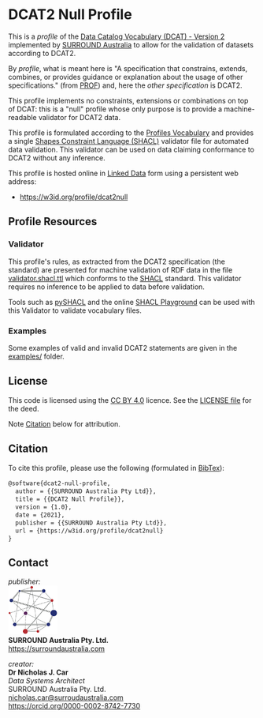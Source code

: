 # DCAT2 Null Profile
This is a *profile* of the [Data Catalog Vocabulary (DCAT) - Version 2](https://www.w3.org/TR/vocab-dcat/) implemented by [SURROUND Australia](https://surroundaustralia.com) to allow for the validation of datasets according to DCAT2.

By *profile*, what is meant here is "A specification that constrains, extends, combines, or provides guidance or explanation about the usage of other specifications." (from [PROF](https://www.w3.org/TR/dx-prof/#definitions)) and, here the *other specification* is DCAT2.

This profile implements no constraints, extensions or combinations on top of DCAT: this is a "null" profile whose only purpose is to provide a machine-readable validator for DCAT2 data.

This profile is formulated according to the [Profiles Vocabulary](https://www.w3.org/TR/dx-prof/) and provides a single [Shapes Constraint Language (SHACL)](https://www.w3.org/TR/shacl/) validator file for automated data validation. This validator can be used on data claiming conformance to DCAT2 without any inference.

This profile is hosted online in [Linked Data](https://www.w3.org/standards/semanticweb/data) form using a persistent web address:

* <https://w3id.org/profile/dcat2null>


## Profile Resources

### Validator
This profile's rules, as extracted from the DCAT2 specification (the standard) are presented for machine validation of RDF data in the file [validator.shacl.ttl](validator.shacl.ttl) which conforms to the [SHACL](https://www.w3.org/TR/shacl/) standard. This validator requires no inference to be applied to data before validation.

Tools such as [pySHACL](https://github.com/RDFLib/pySHACL) and the online [SHACL Playground](https://shacl.org/playground/) can be used with this Validator to validate vocabulary files.

### Examples
Some examples of valid and invalid DCAT2 statements are given in the [examples/](examples/) folder.


## License  
This code is licensed using the [CC BY 4.0](https://creativecommons.org/licenses/by/4.0/) licence. See the [LICENSE file](LICENSE) for the deed. 

Note [Citation](#citation) below for attribution.


## Citation
To cite this profile, please use the following (formulated in [BibTex](http://www.bibtex.org/)):

```
@software{dcat2-null-profile,
  author = {{SURROUND Australia Pty Ltd}},
  title = {{DCAT2 Null Profile}},
  version = {1.0},
  date = {2021},
  publisher = {{SURROUND Australia Pty Ltd}},
  url = {https://w3id.org/profile/dcat2null}
}
``` 


## Contact
*publisher:*  
![](style/SURROUND-logo-100.png)  
**SURROUND Australia Pty. Ltd.**  
<https://surroundaustralia.com>  

*creator:*  
**Dr Nicholas J. Car**  
*Data Systems Architect*  
SURROUND Australia Pty. Ltd.  
<nicholas.car@surroudaustralia.com>  
<https://orcid.org/0000-0002-8742-7730>